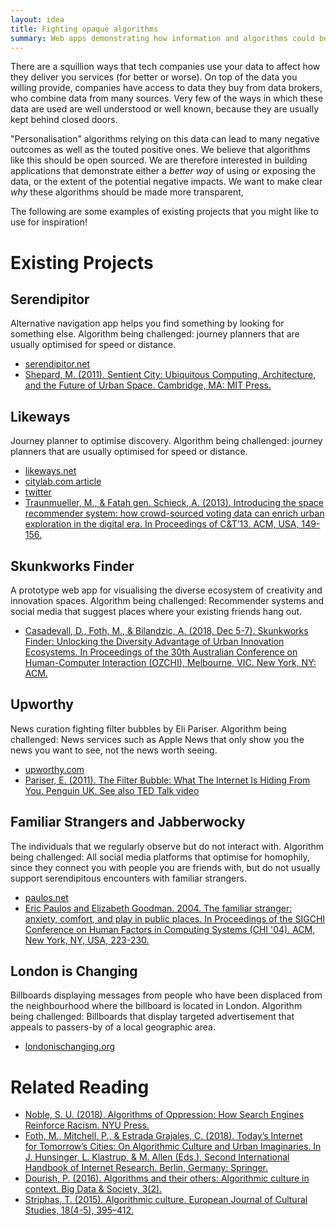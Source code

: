 ```yaml
---
layout: idea
title: Fighting opaque algorithms
summary: Web apps demonstrating how information and algorithms could be more transparent.
---
```


There are a squillion ways that tech companies use your data to affect how they deliver you services (for better or worse). On top of the data you willing provide, companies have access to data they buy from data brokers, who combine data from many sources. Very few of the ways in which these data are used are well understood or well known, because they are usually kept behind closed doors.

"Personalisation" algorithms relying on this data can lead to many negative outcomes as well as the touted positive ones. We believe that algorithms like this should be open sourced. We are therefore interested in building applications that demonstrate either a _better way_ of using or exposing the data, or the extent of the potential negative impacts. We want to make clear _why_ these algorithms should be made more transparent,

The following are some examples of existing projects that you might like to use for inspiration!

# Existing Projects

## Serendipitor

Alternative navigation app helps you find something by looking for something else. Algorithm being challenged: journey planners that are usually optimised for speed or distance.

- [serendipitor.net](http://serendipitor.net/)
- [Shepard, M. (2011). Sentient City: Ubiquitous Computing, Architecture, and the Future of Urban Space. Cambridge, MA: MIT Press.](https://mitpress.mit.edu/books/sentient-city)

## Likeways

Journey planner to optimise discovery. Algorithm being challenged: journey planners that are usually optimised for speed or distance.

- [likeways.net](http://www.likeways.net)
- [citylab.com article](https://www.citylab.com/life/2016/02/this-app-will-turn-you-into-an-urban-wanderer/470577/)
- [twitter](https://twitter.com/likewaysapp)
- [Traunmueller, M., &amp; Fatah gen. Schieck, A. (2013). Introducing the space recommender system: how crowd-sourced voting data can enrich urban exploration in the digital era. In Proceedings of C&amp;T’13. ACM, USA, 149-156.](http://dx.doi.org/10.1145/2482991.2482995)

## Skunkworks Finder

A prototype web app for visualising the diverse ecosystem of creativity and innovation spaces. Algorithm being challenged: Recommender systems and social media that suggest places where your existing friends hang out.

- [Casadevall, D., Foth, M., &amp; Bilandzic, A. (2018, Dec 5-7). Skunkworks Finder: Unlocking the Diversity Advantage of Urban Innovation Ecosystems. In Proceedings of the 30th Australian Conference on Human-Computer Interaction (OZCHI), Melbourne, VIC. New York, NY: ACM.](http://eprints.qut.edu.au/122134/)

## Upworthy

News curation fighting filter bubbles by Eli Pariser. Algorithm being challenged: News services such as Apple News that only show you the news you want to see, not the news worth seeing.

- [upworthy.com](https://www.upworthy.com)
- [Pariser, E. (2011). The Filter Bubble: What The Internet Is Hiding From You. Penguin UK. See also TED Talk video](https://www.ted.com/talks/eli_pariser_beware_online_filter_bubbles)

## Familiar Strangers and Jabberwocky

The individuals that we regularly observe but do not interact with. Algorithm being challenged: All social media platforms that optimise for homophily, since they connect you with
people you are friends with, but do not usually support serendipitous encounters with familiar strangers.

- [paulos.net](http://www.paulos.net/research/intel/familiarstranger/)
- [Eric Paulos and Elizabeth Goodman. 2004. The familiar stranger: anxiety, comfort, and play in public places. In Proceedings of the SIGCHI Conference on Human Factors in Computing Systems (CHI &#39;04). ACM, New York, NY, USA, 223-230.](http://dx.doi.org/10.1145/985692.985721)

## London is Changing
Billboards displaying messages from people who have been displaced from the neighbourhood where the billboard is located in London. Algorithm being challenged: Billboards that display targeted advertisement that appeals to passers-by of a local geographic area.

- [londonischanging.org](http://www.londonischanging.org)

# Related Reading
- [Noble, S. U. (2018). Algorithms of Oppression: How Search Engines Reinforce Racism. NYU Press.](https://nyupress.org/books/9781479837243/])
- [Foth, M., Mitchell, P., &amp; Estrada Grajales, C. (2018). Today’s Internet for Tomorrow’s Cities: On Algorithmic Culture and Urban Imaginaries. In J. Hunsinger, L. Klastrup, &amp; M. Allen (Eds.), Second International Handbook of Internet Research. Berlin, Germany: Springer.](https://eprints.qut.edu.au/116416/)
- [Dourish, P. (2016). Algorithms and their others: Algorithmic culture in context. Big Data &amp; Society, 3(2).](https://doi.org/10.1177/2053951716665128)
- [Striphas, T. (2015). Algorithmic culture. European Journal of Cultural Studies, 18(4-5), 395–412.](https://doi.org/10.1177/1367549415577392)

